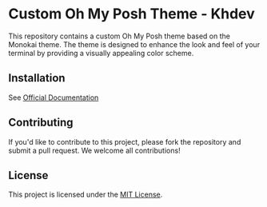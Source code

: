 # Custom Oh My Posh Theme - Khdev

This repository contains a custom Oh My Posh theme based on the Monokai theme. The theme is designed to enhance the look and feel of your terminal by providing a visually appealing color scheme.

## Installation

See [Official Documentation](https://ohmyposh.dev/docs/installation/customize)

## Contributing

If you'd like to contribute to this project, please fork the repository and submit a pull request. We welcome all contributions!

## License

This project is licensed under the [MIT License](./LICENSE).
